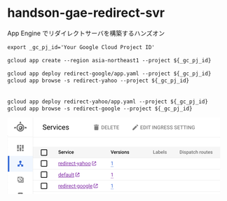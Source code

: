 # handson-gae-redirect-svr
App Engine でリダイレクトサーバを構築するハンズオン


```
export _gc_pj_id='Your Google Cloud Project ID'
```
```
gcloud app create --region asia-northeast1 --project ${_gc_pj_id}
```
```
gcloud app deploy redirect-google/app.yaml --project ${_gc_pj_id}
gcloud app browse -s redirect-yahoo --project ${_gc_pj_id}


gcloud app deploy redirect-yahoo/app.yaml --project ${_gc_pj_id}
gcloud app browse -s redirect-google --project ${_gc_pj_id}
```


![](./_img/01.png)
